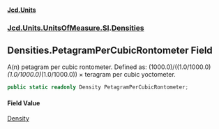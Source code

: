 #### [Jcd.Units](index.md 'index')
### [Jcd.Units.UnitsOfMeasure.SI](Jcd.Units.UnitsOfMeasure.SI.md 'Jcd.Units.UnitsOfMeasure.SI').[Densities](Densities.md 'Jcd.Units.UnitsOfMeasure.SI.Densities')

## Densities.PetagramPerCubicRontometer Field

A(n) petagram per cubic rontometer. Defined as: (1000.0)/((1.0/1000.0)*(1.0/1000.0)*(1.0/1000.0)) × teragram per cubic yoctometer.

```csharp
public static readonly Density PetagramPerCubicRontometer;
```

#### Field Value
[Density](Density.md 'Jcd.Units.UnitTypes.Density')